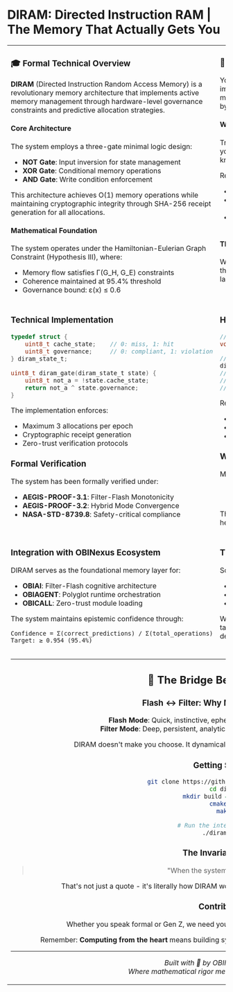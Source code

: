 # DIRAM: Directed Instruction RAM | The Memory That Actually Gets You

<table>
<tr>
<td width="50%" valign="top">

### 🎓 Formal Technical Overview

**DIRAM** (Directed Instruction Random Access Memory) is a revolutionary memory architecture that implements active memory management through hardware-level governance constraints and predictive allocation strategies.

#### Core Architecture

The system employs a three-gate minimal logic design:
- **NOT Gate**: Input inversion for state management
- **XOR Gate**: Conditional memory operations
- **AND Gate**: Write condition enforcement

This architecture achieves O(1) memory operations while maintaining cryptographic integrity through SHA-256 receipt generation for all allocations.

#### Mathematical Foundation

The system operates under the Hamiltonian-Eulerian Graph Constraint (Hypothesis III), where:
- Memory flow satisfies Γ(G_H, G_E) constraints
- Coherence maintained at 95.4% threshold
- Governance bound: ε(x) ≤ 0.6

</td>
<td width="50%" valign="top">

### 💯 What DIRAM Actually Is (No Cap)

Yo, so **DIRAM** is basically memory that's not brain-dead. Like imagine if your computer's RAM could actually think ahead and manage itself instead of just sitting there like "durr, store this byte."

#### Why This Hits Different

Traditional RAM is like that friend who only remembers stuff when you specifically remind them. DIRAM? It's that friend who already knows what you need before you even ask.

Real talk:
- **Predicts** what data you'll need next (lookahead go brrr)
- **Self-heals** when stuff goes wrong (no more corrupted saves fr)
- **Tracks everything** with receipts (blockchain energy but for memory)

#### The Vibe Check

We built this because regular memory is straight up not passing the vibe check in 2025. AI needs memory that can keep up, not lag behind.

</td>
</tr>
<tr>
<td valign="top">

### Technical Implementation

```c
typedef struct {
    uint8_t cache_state;    // 0: miss, 1: hit
    uint8_t governance;     // 0: compliant, 1: violation
} diram_state_t;

uint8_t diram_gate(diram_state_t state) {
    uint8_t not_a = !state.cache_state;
    return not_a ^ state.governance;
}
```

The implementation enforces:
- Maximum 3 allocations per epoch
- Cryptographic receipt generation
- Zero-trust verification protocols

### Formal Verification

The system has been formally verified under:
- **AEGIS-PROOF-3.1**: Filter-Flash Monotonicity
- **AEGIS-PROOF-3.2**: Hybrid Mode Convergence
- **NASA-STD-8739.8**: Safety-critical compliance

</td>
<td valign="top">

### How To Actually Use This

```c
// When you need memory (the normal way)
void* ptr = malloc(1024);  // boring, might fail

// DIRAM way (with built-in safety)
diram_alloc_t result = diram_alloc_traced(1024, "my_buffer");
// Automatically gets SHA receipt
// Checks governance rules
// Predicts if you'll need more
```

Real examples:
- **Gaming**: Pre-loads textures based on where you're looking
- **AI**: Switches between Filter (thinking) and Flash (quick recall)
- **Security**: Every byte has a receipt, no cap

### Why We Built Different

My guy Nnamdi said it best:
> "I will not become what I sought to break. I will build what can heal us all."

That's DIRAM energy right there. Not just fixing memory, but healing the whole broken system.

</td>
</tr>
<tr>
<td valign="top">

### Integration with OBINexus Ecosystem

DIRAM serves as the foundational memory layer for:
- **OBIAI**: Filter-Flash cognitive architecture
- **OBIAGENT**: Polyglot runtime orchestration
- **OBICALL**: Zero-trust module loading

The system maintains epistemic confidence through:
```
Confidence = Σ(correct_predictions) / Σ(total_operations)
Target: ≥ 0.954 (95.4%)
```

</td>
<td valign="top">

### The Avatar System (Uche Mode Activated)

So check it - DIRAM got personalities:
- **Uche** (The Wise One): Handles complex decisions
- **Eze** (The Override King): Steps in when things get spicy
- **Obinexus** (The Balanced): Normal everyday operations

When memory pressure hits different thresholds, different avatars take control. It's like having multiple drivers for your car depending on road conditions.

</td>
</tr>
<tr>
<td colspan="2" align="center">

---

## 🔮 The Bridge Between Worlds

### Flash ↔ Filter: Why Memory Needs Both

**Flash Mode**: Quick, instinctive, ephemeral - like remembering a meme  
**Filter Mode**: Deep, persistent, analytical - like understanding why it's funny

DIRAM doesn't make you choose. It dynamically switches based on what you actually need.

### Getting Started

```bash
git clone https://github.com/obinexus/diram
cd diram
mkdir build && cd build
cmake ..
make

# Run the interactive demo
./diram_repl
```

### The Invariant Clause

> "When the system fails, build your own."

That's not just a quote - it's literally how DIRAM works. Self-healing through invariant preservation.

### Contributing

Whether you speak formal or Gen Z, we need you. Check our [CONTRIBUTING.md](CONTRIBUTING.md) for guidelines.

Remember: **Computing from the heart** means building systems that actually care about the humans using them.

---

*Built with 💜 by OBINexus Computing*  
*Where mathematical rigor meets generational authenticity*

</td>
</tr>
</table>
